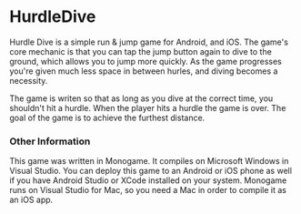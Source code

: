 # HurdleDive

Hurdle Dive is a simple run & jump game for Android, and iOS.  The game's core mechanic is that you can tap the jump button again to dive to the ground, which allows you to jump more quickly.  As the game progresses you're given much less space in between hurles, and diving becomes a necessity. 

The game is writen so that as long as you dive at the correct time, you shouldn't hit a hurdle.  When the player hits a hurdle the game is over.  The goal of the game is to achieve the furthest distance.

### Other Information

This game was written in Monogame.  It compiles on Microsoft Windows in Visual Studio.  You can deploy this game to an Android or iOS phone as well if you have Android Studio or XCode installed on your system.  Monogame runs on Visual Studio for Mac, so you need a Mac in order to compile it as an iOS app.
